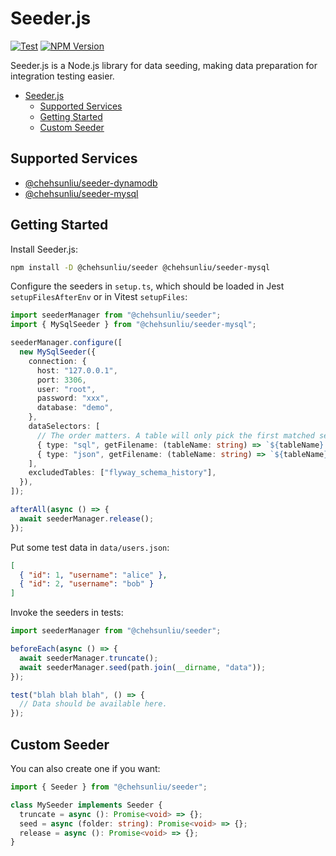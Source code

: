 # Seeder.js

[![Test](https://github.com/chehsunliu/seeder.js/actions/workflows/test.yml/badge.svg)](https://github.com/chehsunliu/seeder.js/actions/workflows/test.yml)
[![NPM Version](https://img.shields.io/npm/v/%40chehsunliu%2Fseeder?style=flat-square)](https://www.npmjs.com/package/@chehsunliu/seeder)

Seeder.js is a Node.js library for data seeding, making data preparation for integration testing easier.

<!-- TOC -->

- [Seeder.js](#seederjs)
  - [Supported Services](#supported-services)
  - [Getting Started](#getting-started)
  - [Custom Seeder](#custom-seeder)
  <!-- TOC -->

## Supported Services

- [@chehsunliu/seeder-dynamodb](packages/seeder-dynamodb)
- [@chehsunliu/seeder-mysql](packages/seeder-mysql)

## Getting Started

Install Seeder.js:

```sh
npm install -D @chehsunliu/seeder @chehsunliu/seeder-mysql
```

Configure the seeders in `setup.ts`, which should be loaded in Jest `setupFilesAfterEnv` or in Vitest `setupFiles`:

```ts
import seederManager from "@chehsunliu/seeder";
import { MySqlSeeder } from "@chehsunliu/seeder-mysql";

seederManager.configure([
  new MySqlSeeder({
    connection: {
      host: "127.0.0.1",
      port: 3306,
      user: "root",
      password: "xxx",
      database: "demo",
    },
    dataSelectors: [
      // The order matters. A table will only pick the first matched selector.
      { type: "sql", getFilename: (tableName: string) => `${tableName}.sql` },
      { type: "json", getFilename: (tableName: string) => `${tableName}.json` },
    ],
    excludedTables: ["flyway_schema_history"],
  }),
]);

afterAll(async () => {
  await seederManager.release();
});
```

Put some test data in `data/users.json`:

```json
[
  { "id": 1, "username": "alice" },
  { "id": 2, "username": "bob" }
]
```

Invoke the seeders in tests:

```ts
import seederManager from "@chehsunliu/seeder";

beforeEach(async () => {
  await seederManager.truncate();
  await seederManager.seed(path.join(__dirname, "data"));
});

test("blah blah blah", () => {
  // Data should be available here.
});
```

## Custom Seeder

You can also create one if you want:

```ts
import { Seeder } from "@chehsunliu/seeder";

class MySeeder implements Seeder {
  truncate = async (): Promise<void> => {};
  seed = async (folder: string): Promise<void> => {};
  release = async (): Promise<void> => {};
}
```
